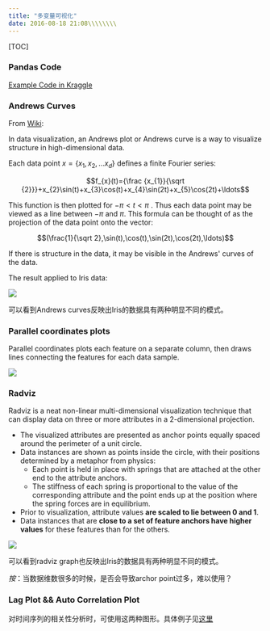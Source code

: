 ```yaml
---
title: "多变量可视化"
date: 2016-08-18 21:08\\\\\\\\
---
```


[TOC]

### Pandas Code
[Example Code in Kraggle](../static/code/multi-visualization.ipynb)

### Andrews Curves

From [Wiki](https://en.wikipedia.org/wiki/Andrews_plot):

In data visualization, an Andrews plot or Andrews curve is a way to visualize structure in high-dimensional data. 

Each data point $x=\{x_{1},x_{2},\ldots x_{d}\}$ defines a finite Fourier series:

$$f_{x}(t)={\frac {x_{1}}{\sqrt {2}}}+x_{2}\sin(t)+x_{3}\cos(t)+x_{4}\sin(2t)+x_{5}\cos(2t)+\ldots$$

This function is then plotted for $-\pi <t<\pi$ . Thus each data point may be viewed as a line between $-\pi$ and $\pi$. This formula can be thought of as the projection of the data point onto the vector:

$$(\frac{1}{\sqrt 2},\sin(t),\cos(t),\sin(2t),\cos(2t),\ldots)$$

If there is structure in the data, it may be visible in the Andrews' curves of the data.

The result applied to Iris data:

![](../static/images/andrews-curves.png)

可以看到Andrews curves反映出Iris的数据具有两种明显不同的模式。

### Parallel coordinates plots
Parallel coordinates plots each feature on a separate column, then draws lines connecting the features for each data sample.

![](../static/images/parallel-coordinates.png)

### Radviz
Radviz is a neat non-linear multi-dimensional visualization technique that can display data on three or more attributes in a 2-dimensional projection. 

- The visualized attributes are presented as anchor points equally spaced around the perimeter of a unit circle. 
- Data instances are shown as points inside the circle, with their positions determined by a metaphor from physics: 
	+ Each point is held in place with springs that are attached at the other end to the attribute anchors. 
	+ The stiffness of each spring is proportional to the value of the corresponding attribute and the point ends up at the position where the spring forces are in equilibrium. 
- Prior to visualization, attribute values **are scaled to lie between 0 and 1**.
- Data instances that are **close to a set of feature anchors have higher values** for these features than for the others.

![](../static/images/radviz.png)

可以看到radviz graph也反映出Iris的数据具有两种明显不同的模式。

*按*：当数据维数很多的时候，是否会导致archor point过多，难以使用？

### Lag Plot && Auto Correlation Plot
对时间序列的相关性分析时，可使用这两种图形。具体例子见[这里](http://pandas.pydata.org/pandas-docs/stable/visualization.html#lag-plot)

